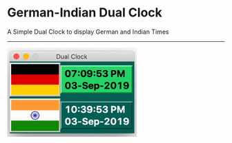# German-Indian Dual Clock


A Simple Dual Clock to display German and Indian Times
___

<img src='Images/Dual%20Clock.png' width=300>



